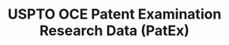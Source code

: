 ---
bigquery: https://console.cloud.google.com/bigquery?p=patents-public-data&d=uspto_oce_pair&page=dataset
citation: 'Graham, S. Marco, A., and Miller, A. (2015). “The USPTO Patent Examination
  Research Dataset: A Window on the Process of Patent Examination.”'
contributors: Graham, S. Marco, A., Miller, A.
cost: None
description: The latest version of PatEx (referred to below as the 2020 release) contains
  detailed information on nearly 11.9 million publicly-viewable provisional and non-provisional
  patent applications to the USPTO and over 4.6 million Patent Cooperation Treaty
  (PCT) applications. It is based on data that OCE downloaded from the Patent Examination
  Data System (PEDS) in April, 2021. The PEDS data are sourced from Public PAIR. The
  first time that OCE used PEDS as the basis of PatEx was for the 2019 release. We
  took the PEDS data and organized it into the familiar PatEx data files, which are
  based on the organization of the Public PAIR portal. The data files include information
  on each application’s characteristics, prosecution history, continuation history,
  claims of foreign priority, patent term adjustment history, publication history,
  and correspondence address information.
documentation: 'For the 2019 and later releases, new technical documentation is available
  https://www.uspto.gov/sites/default/files/documents/PatEx-2019-Technical-Doc.pdf


  A document describing the 2014-2017 data sets is available and can be cited as:
  Graham, Stuart J.H. and Marco, Alan C. and Miller, Richard, The USPTO Patent Examination
  Research Dataset: A Window on the Process of Patent Examination (November 30, 2015).
  Available at SSRN: https://ssrn.com/abstract=2702637.'
last_edit: Mon, 04 Apr 2022 19:06:22 GMT
location: https://www.uspto.gov/ip-policy/economic-research/research-datasets/patent-examination-research-dataset-public-pair
maintained_by: EconomicsData@uspto.gov
related_publications: https://ssrn.com/abstract=29956744, https://ssrn.com/abstract=2702637
schema_fields: '[''inventor_country_code'', ''application_type'', ''recorded_date'',
  ''invention_subject_matter'', ''atty_docket_number'', ''wipo_pub_date'', ''parent_country'',
  ''correspondence_region_code'', ''earliest_pgpub_number'', ''parent_country_code'',
  ''examiner_name_last'', ''status_code'', ''patent_issue_date'', ''wipo_pub_number'',
  ''parent_application_number'', ''correspondence_postal_code'', ''inventor_name_first'',
  ''child_filing_date'', ''small_entity_indicator'', ''inventor_name_last'', ''invention_title'',
  ''aia_first_to_file'', ''status_description'', ''filing_date'', ''event_description'',
  ''customer_number'', ''continuation_type'', ''appl_status_code'', ''correspondence_street_line_2'',
  ''appl_status_date'', ''child_application_number'', ''correspondence_name_line_2'',
  ''inventor_rank'', ''inventor_address_type'', ''examiner_id'', ''foreign_parent_date'',
  ''patent_number'', ''inventor_name_middle'', ''examiner_name_middle'', ''disposal_type'',
  ''application_number'', ''inventor_region_code'', ''correspondence_street_line_1'',
  ''file_location'', ''parent_filing_date'', ''examiner_name_first'', ''correspondence_country_code'',
  ''correspondence_city'', ''correspondence_country_name'', ''confirm_number'', ''earliest_pgpub_date'',
  ''foreign_parent_id'', ''correspondence_name_line_1'', ''application_number_pair'',
  ''uspc_subclass'', ''file_location_date'', ''examiner_art_unit'', ''correspondence_region_name'',
  ''inventor_country_name'', ''sequence_number'', ''event_code'', ''abandon_date'',
  ''uspc_class'']'
shortname: patex
tags:
- patents
- legal
- history
terms_of_use: 'USPTO’s online databases are not designed or intended to be a source
  for bulk downloads of USPTO data when accessed through the website’s interfaces.
  Individuals, companies, IP addresses, or blocks of IP addresses who, in effect,
  deny or decrease service by generating unusually high numbers of database accesses
  (searches, pages, or hits), whether generated manually or in an automated fashion,
  may be denied access to USPTO servers without notice.


  Bulk data products may be separately obtained from the USPTO, either for free or
  at the cost of dissemination. For details, see information on Electronic Bulk Data
  Products: https://www.uspto.gov/learning-and-resources/electronic-bulk-data-products'
title: USPTO OCE Patent Examination Research Data (PatEx)
uuid: 4342caa7-23af-420c-b2f6-6088f133df6a
---